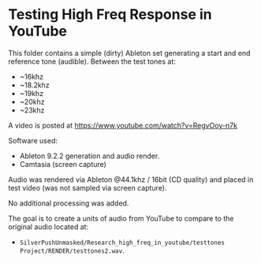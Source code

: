 # Testing High Freq Response in YouTube

This folder contains a simple (dirty) Ableton set generating a start and end reference tone (audible). Between the test tones at:

* ~16khz
* ~18.2khz
* ~19khz
* ~20khz
* ~23khz

A video is posted at https://www.youtube.com/watch?v=RegvOoy-n7k

Software used:

* Ableton 9.2.2 generation and audio render.
* Camtasia (screen capture)

Audio was rendered via Ableton @44.1khz / 16bit (CD quality) and placed in test video (was not sampled via screen capture).

No additional processing was added.

The goal is to create a units of audio from YouTube to compare to the original audio located at:

* ```SilverPushUnmasked/Research_high_freq_in_youtube/testtones Project/RENDER/testtones2.wav```.

